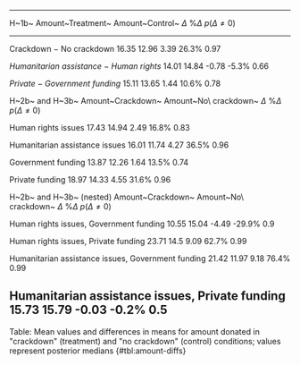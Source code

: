 
---------------------------------------------------------------------------------------------------------------------------------------------
H~1b~                                                 Amount~Treatment~      Amount~Control~      $\Delta$   $\%\Delta$   $p(\Delta \neq 0)$ 
---------------------------------------------------- ------------------- ----------------------- ---------- ------------ --------------------
Crackdown − No crackdown                                    16.35                 12.96             3.39       26.3%             0.97        

*Humanitarian assistance − Human rights*                    14.01                 14.84            -0.78       -5.3%             0.66        

*Private − Government funding*                              15.11                 13.65             1.44       10.6%             0.78        

H~2b~ and H~3b~                                       Amount~Crackdown~   Amount~No\ crackdown~   $\Delta$   $\%\Delta$   $p(\Delta \neq 0)$ 

Human rights issues                                         17.43                 14.94             2.49       16.8%             0.83        

Humanitarian assistance issues                              16.01                 11.74             4.27       36.5%             0.96        

Government funding                                          13.87                 12.26             1.64       13.5%             0.74        

Private funding                                             18.97                 14.33             4.55       31.6%             0.96        

H~2b~ and H~3b~ (nested)                              Amount~Crackdown~   Amount~No\ crackdown~   $\Delta$   $\%\Delta$   $p(\Delta \neq 0)$ 

Human rights issues, Government funding                     10.55                 15.04            -4.49       -29.9%            0.9         

Human rights issues, Private funding                        23.71                 14.5              9.09       62.7%             0.99        

Humanitarian assistance issues, Government funding          21.42                 11.97             9.18       76.4%             0.99        

Humanitarian assistance issues, Private funding             15.73                 15.79            -0.03       -0.2%             0.5         
---------------------------------------------------------------------------------------------------------------------------------------------

Table: Mean values and differences in means for amount donated in "crackdown" (treatment) and "no crackdown" (control) conditions; values represent posterior medians {#tbl:amount-diffs}

